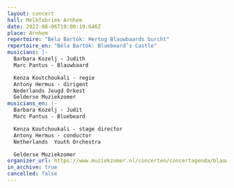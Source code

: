 ```yaml
---
layout: concert
hall: Melkfabriek Arnhem
date: 2022-08-06T19:00:19.646Z
place: Arnhem
repertoire: "Béla Bartók: Hertog Blauwbaards burcht"
repertoire_en: "Béla Bartók: Bluebeard’s Castle"
musicians: |-
  Barbara Kozelj - Judith
  Marc Pantus - Blauwbaard

  Kenza Koutchoukali - regie 
  Antony Hermus - dirigent 
  Nederlands Jeugd Orkest
  Gelderse Muziekzomer
musicians_en: |-
  Barbara Kozelj - Judit
  Marc Pantus - Bluebeard 

  Kenza Koutchoukali - stage director 
  Antony Hermus - conductor 
  Netherlands  Youth Orchestra

  Gelderse Muziekzomer
organizer_url: https://www.muziekzomer.nl/concerten/concertagenda/blauwbaards-burcht-2
in_archive: true
cancelled: false
---
```

